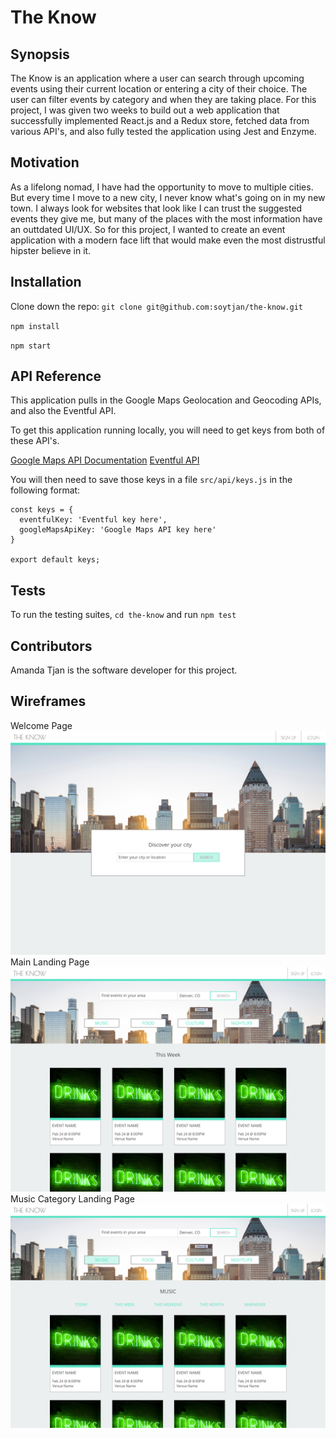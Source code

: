 # The Know

## Synopsis

The Know is an application where a user can search through upcoming events using their current location or entering a city of their choice. The user can filter events by category and when they are taking place. For this project, I was given two weeks to build out a web application that successfully implemented React.js and a Redux store, fetched data from various API's, and also fully tested the application using Jest and Enzyme. 

## Motivation

As a lifelong nomad, I have had the opportunity to move to multiple cities. But every time I move to a new city, I never know what's going on in my new town. I always look for websites that look like I can trust the suggested events they give me, but many of the places with the most information have an outtdated UI/UX. So for this project, I wanted to create an event application with a modern face lift that would make even the most distrustful hipster believe in it. 

## Installation

Clone down the repo: `git clone git@github.com:soytjan/the-know.git`

`npm install`

`npm start`

## API Reference

This application pulls in the Google Maps Geolocation and Geocoding APIs, and also the Eventful API. 

To get this application running locally, you will need to get keys from both of these API's.

[Google Maps API Documentation](https://developers.google.com/maps/documentation/)
[Eventful API](http://api.eventful.com/)

You will then need to save those keys in a file `src/api/keys.js` in the following format: 

```
const keys = {
  eventfulKey: 'Eventful key here',
  googleMapsApiKey: 'Google Maps API key here'
}

export default keys;
```

## Tests

To run the testing suites, `cd the-know` and run `npm test`

## Contributors

Amanda Tjan is the software developer for this project.

## Wireframes
Welcome Page
![Welcome Page](./public/TheKnow-Welcome.png)
Main Landing Page
![Main Landing Page](./public/TheKnow-Main.png)
Music Category Landing Page
![Music Landing Page](./public/TheKnow-MusicLanding.png)


